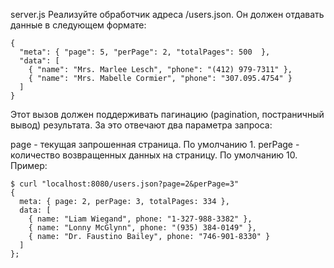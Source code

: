 server.js
Реализуйте обработчик адреса /users.json. Он должен отдавать данные в следующем формате:
```
{
  "meta": { "page": 5, "perPage": 2, "totalPages": 500  },
  "data": [
    { "name": "Mrs. Marlee Lesch", "phone": "(412) 979-7311" },
    { "name": "Mrs. Mabelle Cormier", "phone": "307.095.4754" }
  ]
}
```
Этот вызов должен поддерживать пагинацию (pagination, постраничный вывод) результата. За это отвечают два параметра запроса:

page - текущая запрошенная страница. По умолчанию 1.
perPage - количество возвращенных данных на страницу. По умолчанию 10.
Пример:
```
$ curl "localhost:8080/users.json?page=2&perPage=3"
{
  meta: { page: 2, perPage: 3, totalPages: 334 },
  data: [
    { name: "Liam Wiegand", phone: "1-327-988-3382" },
    { name: "Lonny McGlynn", phone: "(935) 384-0149" },
    { name: "Dr. Faustino Bailey", phone: "746-901-8330" }
  ]
};
```
